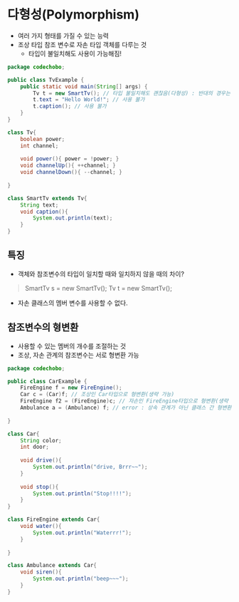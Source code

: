 # 다형성(Polymorphism)
- 여러 가지 형태를 가질 수 있는 능력
- 조상 타입 참조 변수로 자손 타입 객체를 다루는 것
   - 타입이 불일치해도 사용이 가능해짐!
```java
package codechobo;

public class TvExample {
    public static void main(String[] args) {
        Tv t = new SmartTv(); // 타입 불일치해도 괜찮음(다형성) : 반대의 경우는 허용이 안됨
        t.text = "Hello World!"; // 사용 불가
        t.caption(); // 사용 불가                
    }
}

class Tv{
    boolean power;
    int channel;
    
    void power(){ power = !power; }
    void channelUp(){ ++channel; }
    void channelDown(){ --channel; }
    
}

class SmartTv extends Tv{
    String text;
    void caption(){
        System.out.println(text);
    }
}
```

## 특징
- 객체와 참조변수의 타입이 일치할 때와 일치하지 않을 때의 차이?
> SmartTv s = new SmartTv();
> Tv t = new SmartTv(); 
- 자손 클래스의 멤버 변수를 사용할 수 없다.


## 참조변수의 형변환
- 사용할 수 있는 멤버의 개수를 조절하는 것
- 조상, 자손 관계의 참조변수는 서로 형변환 가능
```java
package codechobo;

public class CarExample {
    FireEngine f = new FireEngine();
    Car c = (Car)f; // 조상인 Car타입으로 형변환(생략 가능)
    FireEngine f2 = (FireEngine)c; // 자손인 FireEngine타입으로 형변환(생략 불가)
    Ambulance a = (Ambulance) f; // error : 상속 관계가 아닌 클래스 간 형변환 불가
    
}

class Car{
    String color;
    int door;
    
    void drive(){
        System.out.println("drive, Brrr~~");
    }
    
    void stop(){
        System.out.println("Stop!!!!");
    }
}

class FireEngine extends Car{
    void water(){
        System.out.println("Waterrr!");
    }
    
}

class Ambulance extends Car{
    void siren(){
        System.out.println("beep~~~");
    }
}
```